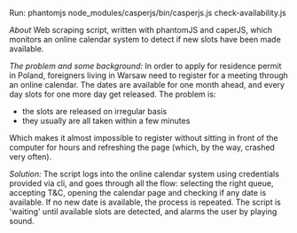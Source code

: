 Run: phantomjs node_modules/casperjs/bin/casperjs.js check-availability.js <login> <password>

*About*
Web scraping script, written with phantomJS and caperJS, which monitors an online calendar system to detect if new slots have been made available.

*The problem and some background:*
In order to apply for residence permit in Poland, foreigners living in Warsaw need to register for a meeting through an online calendar. The dates are available for one month ahead, and every day slots for one more day get released. The problem is:
- the slots are released on irregular basis
- they usually are all taken within a few minutes

Which makes it almost impossible to register without sitting in front of the computer for hours and refreshing the page (which, by the way, crashed very often).

*Solution:*
The script logs into the online calendar system using credentials provided via cli, and goes through all the flow: selecting the right queue, accepting T&C, opening the calendar page and checking if any date is available. If no new date is available, the process is repeated. The script is 'waiting' until available slots are detected, and alarms the user by playing sound.
